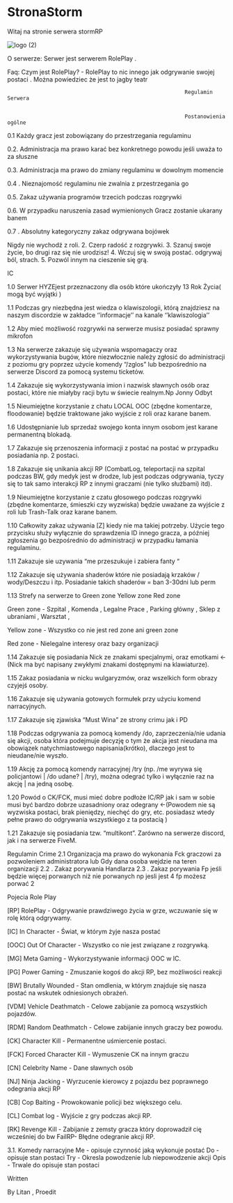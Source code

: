 # StronaStorm

Witaj na stronie serwera stormRP 

![logo (2)](https://user-images.githubusercontent.com/98953257/152529721-61f41961-505f-4786-adf1-00fcbe9b1782.png)


O serwerze: Serwer jest serwerem RolePlay . 

Faq: Czym jest RolePlay? - RolePlay to nic innego jak odgrywanie swojej postaci . Można powiedziec że jest to jagby teatr

                                                             Regulamin Serwera
                                                             
                                                             
                                                             Postanowienia ogólne

0.1 Każdy gracz jest zobowiązany do przestrzegania regulaminu

0.2. Administracja ma prawo karać bez konkretnego powodu jeśli uważa to za słuszne

0.3. Administracja ma prawo do zmiany regulaminu w dowolnym momencie

0.4 . Nieznajomość regulaminu nie zwalnia z przestrzegania go

0.5. Zakaz używania programów trzecich podczas rozgrywki 

0.6. W przypadku naruszenia zasad wymienionych Gracz zostanie ukarany banem

0.7 . Absolutny kategoryczny zakaz odgrywana bojówek


Nigdy nie wychodź z roli.
2. Czerp radość z rozgrywki.
3. Szanuj swoje życie, bo drugi raz się nie urodzisz!
4. Wczuj się w swoją postać. odgrywaj ból, strach.
5. Pozwól innym na cieszenie się grą.

IC


1.0 Serwer HYZEjest przeznaczony dla osób które ukończyły 13 Rok Życia( mogą być wyjątki )

1.1 Podczas gry niezbędna jest wiedza o klawiszologii, którą znajdziesz na naszym discordzie w zakładce ‘’informacje’’ na kanale ‘’klawiszologia’’

1.2 Aby mieć możliwość rozgrywki na serwerze musisz posiadać sprawny mikrofon

1.3 Na serwerze zakazuje się używania wspomagaczy oraz wykorzystywania bugów, które niezwłocznie należy zgłosić do administracji z poziomu gry poprzez użycie komendy “/zglos” lub bezpośrednio na serwerze Discord za pomocą systemu ticketów.

1.4  Zakazuje się wykorzystywania imion i nazwisk sławnych osób oraz postaci, które nie miałyby racji bytu w świecie realnym.Np Jonny Odbyt

1.5 Nieumiejętne korzystanie z chatu LOCAL OOC (zbędne komentarze, floodowanie) będzie traktowane jako wyjście z roli oraz karane banem.

1.6 Udostępnianie lub sprzedaż swojego konta innym osobom jest karane permanentną blokadą.

1.7 Zakazuje się przenoszenia informacji z postać na postać w przypadku posiadania np. 2 postaci.

1.8 Zakazuje się unikania akcji RP (CombatLog, teleportacji na szpital podczas BW, gdy medyk jest w drodze, lub jest podczas odgrywania, tyczy się to tak samo interakcji RP z innymi graczami (nie tylko służbami) itd).

1.9 Nieumiejętne korzystanie z czatu głosowego podczas rozgrywki (zbędne komentarze, śmieszki czy wyzwiska) będzie uważane za wyjście z roli lub Trash-Talk oraz karane banem.

1.10 Całkowity zakaz używania [Z] kiedy nie ma takiej potrzeby. Użycie tego przycisku służy wyłącznie do sprawdzenia ID innego gracza, a później zgłoszenia go bezpośrednio do administracji w przypadku łamania regulaminu.

1.11 Zakazuje sie uzywania “me przeszukuje i zabiera fanty “ 

1.12 Zakazuje się używania shaderów które nie posiadają krzaków / wody/Deszczu i itp. Posiadanie takich shaderów = ban 3-30dni lub perm

1.13 Strefy na serwerze to Green zone Yellow zone Red zone

Green zone - Szpital , Komenda , Legalne Prace , Parking główny , Sklep z ubraniami , Warsztat , 

Yellow zone - Wszystko co nie jest red zone ani green zone

Red zone - Nielegalne interesy oraz bazy organizacji

1.14 Zakazuje się posiadania Nick ze znakami specjalnymi, oraz emotkami <-(Nick ma być napisany zwykłymi znakami dostępnymi na klawiaturze).

1.15 Zakaz posiadania w nicku wulgaryzmów, oraz wszelkich form obrazy czyjejś osoby.

1.16 Zakazuje się używania gotowych formułek przy użyciu komend narracyjnych.

1.17 Zakazuje się zjawiska “Must Wina” ze strony crimu jak i PD

1.18 Podczas odgrywania za pomocą komendy /do, zaprzeczenia/nie udania się akcji, osoba która podejmuje decyzję o tym że akcja jest nieudana ma obowiązek natychmiastowego napisania(krótko), dlaczego jest to nieudane/nie wyszło.

1.19 Akcję za pomocą komendy narracyjnej /try (np. /me wyrywa się policjantowi | /do udane? | /try), można odegrać tylko i wyłącznie raz na akcję | na jedną osobę.

1.20 Powód o CK/FCK, musi mieć dobre podłoże IC/RP jak i sam w sobie musi być bardzo dobrze uzasadniony oraz odegrany <-(Powodem nie są wyzwiska postaci, brak pieniędzy, niechęć do gry, etc. posiadasz wtedy pełne prawo do odgrywania wszystkiego z ta postacią )

1.21 Zakazuje się posiadania tzw. “multikont”. Zarówno na serwerze discord, jak i na serwerze FiveM.


Regulamin Crime
2.1 Organizacja ma prawo do wykonania Fck graczowi za pozwoleniem administratora lub Gdy dana osoba wejdzie na teren organizacji
2.2 . Zakaz porywania Handlarza
2.3 . Zakaz porywania Fp jeśli będzie więcej porwanych niż nie porwanych np jesli jest 4 fp możesz porwać 2 

Pojecia Role Play






[RP] RolePlay - Odgrywanie prawdziwego życia w grze, wczuwanie się w rolę którą odgrywamy.
 
[IC] In Character - Świat, w którym żyje nasza postać


[OOC] Out Of Character - Wszystko co nie jest związane z rozgrywką.


[MG] Meta Gaming - Wykorzystywanie informacji OOC w IC.

[PG] Power Gaming - Zmuszanie kogoś do akcji RP, bez możliwości reakcji

[BW] Brutally Wounded - Stan omdlenia, w którym znajduje się nasza postać na wskutek odniesionych obrażeń.

[VDM] Vehicle Deathmatch - Celowe zabijanie za pomocą wszystkich pojazdów.

[RDM] Random Deathmatch - Celowe zabijanie innych graczy bez powodu.

[CK] Character Kill - Permanentne uśmiercenie postaci.

[FCK] Forced Character Kill - Wymuszenie CK na innym graczu

[CN] Celebrity Name - Dane sławnych osób

[NJ] Ninja Jacking - Wyrzucenie kierowcy z pojazdu bez poprawnego odegrania akcji RP 

[CB] Cop Baiting - Prowokowanie policji bez większego celu.

[CL] Combat log - Wyjście z gry podczas akcji RP.

[RK] Revenge Kill - Zabijanie z zemsty gracza który doprowadził cię wcześniej do bw
FailRP- Błędne odegranie akcji RP.


3.1. Komedy narracyjne
Me - opisuje czynność jaką wykonuje postać
Do - opisuje stan postaci
Try - Okresla powodzenie lub niepowodzenie akcji
Opis - Trwale do opisuje stan postaci

Written

By Litan , Proedit
